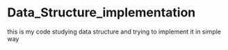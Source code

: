 # Data_Structure_implementation
this is my code studying data structure and trying to implement it in simple way
